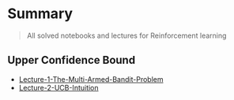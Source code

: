 # Summary
> All solved notebooks and lectures for Reinforcement learning


## Upper Confidence Bound
* [Lecture-1-The-Multi-Armed-Bandit-Problem](https://www.udemy.com/course/machinelearning/learn/lecture/6456816#overview)
* [Lecture-2-UCB-Intuition](https://www.udemy.com/course/machinelearning/learn/lecture/6456832#overview)